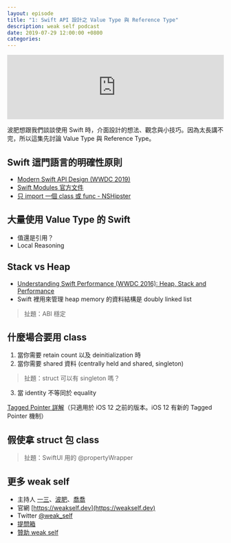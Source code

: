 ```yaml
---
layout: episode
title: "1: Swift API 設計之 Value Type 與 Reference Type"
description: weak self podcast
date: 2019-07-29 12:00:00 +0800
categories: 
---
```

<iframe src="https://www.listennotes.com/embedded/e/35de40ecccb040c6a7b8a85d7b353506/" width="100%" style="width: 1px; min-width: 100%;" frameborder="0" scrolling="no" loading="lazy"></iframe>

波肥想跟我們談談使用 Swift 時，介面設計的想法、觀念與小技巧。因為太長講不完，所以這集先討論 Value Type 與 Reference Type。

## Swift 這門語言的明確性原則

* [Modern Swift API Design (WWDC 2019)](https://developer.apple.com/videos/play/wwdc2019/415/)
* [Swift Modules 官方文件](https://github.com/apple/swift/blob/master/docs/Modules.rst)
* [只 import 一個 class 或 func - NSHipster](https://nshipster.com/import/)

## 大量使用 Value Type 的 Swift

* 值還是引用？
* Local Reasoning

## Stack vs Heap

* [Understanding Swift Performance (WWDC 2016): Heap, Stack and  Performance](https://developer.apple.com/videos/play/wwdc2016/416/)
* Swift 裡用來管理 heap memory 的資料結構是 doubly linked list

> 扯題：ABI 穩定

## 什麼場合要用 class

1. 當你需要 retain count 以及 deinitialization 時
2. 當你需要 shared 資料 (centrally held and shared, singleton)
> 扯題：struct 可以有 singleton 嗎？

3. 當 identity 不等同於 equality

[Tagged Pointer 詳解](https://www.infoq.cn/article/deep-understanding-of-tagged-pointer/)（只適用於 iOS 12 之前的版本。iOS 12 有新的 Tagged Pointer 機制）

## 假使拿 struct 包 class

> 扯題：SwiftUI 用的 @propertyWrapper

## 更多 weak self

* 主持人 [一三](https://twitter.com/@ethanhuang13)、[波肥](https://twitter.com/@PofatTseng)、[喬喬](https://twitter.com/@joe_trash_talk)
* 官網 [https://weakself.dev](https://weakself.dev)
* Twitter [@weak_self](https://twitter.com/weak_self)
* [提問箱](https://peing.net/zh-TW/weak_self)
* [贊助 weak self](https://weakself.dev/#donation)
